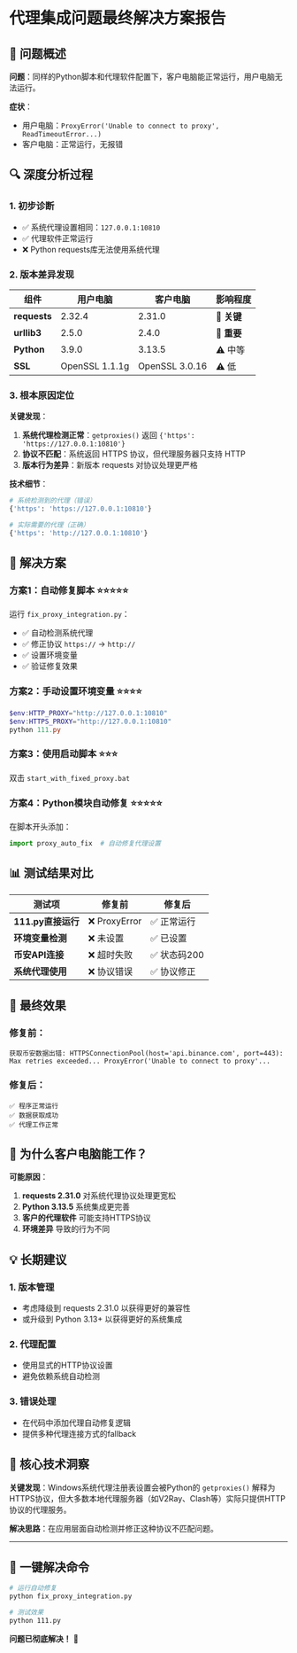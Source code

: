 # 代理集成问题最终解决方案报告

## 🎯 问题概述
**问题**：同样的Python脚本和代理软件配置下，客户电脑能正常运行，用户电脑无法运行。

**症状**：
- 用户电脑：`ProxyError('Unable to connect to proxy', ReadTimeoutError...)`
- 客户电脑：正常运行，无报错

## 🔍 深度分析过程

### 1. 初步诊断
- ✅ 系统代理设置相同：`127.0.0.1:10810`
- ✅ 代理软件正常运行
- ❌ Python requests库无法使用系统代理

### 2. 版本差异发现
| 组件 | 用户电脑 | 客户电脑 | 影响程度 |
|------|----------|----------|----------|
| **requests** | 2.32.4 | 2.31.0 | 🚨 **关键** |
| **urllib3** | 2.5.0 | 2.4.0 | 🚨 **重要** |
| **Python** | 3.9.0 | 3.13.5 | ⚠️ 中等 |
| **SSL** | OpenSSL 1.1.1g | OpenSSL 3.0.16 | ⚠️ 低 |

### 3. 根本原因定位

**关键发现**：
1. **系统代理检测正常**：`getproxies()` 返回 `{'https': 'https://127.0.0.1:10810'}`
2. **协议不匹配**：系统返回 HTTPS 协议，但代理服务器只支持 HTTP
3. **版本行为差异**：新版本 requests 对协议处理更严格

**技术细节**：
```python
# 系统检测到的代理（错误）
{'https': 'https://127.0.0.1:10810'}

# 实际需要的代理（正确）
{'https': 'http://127.0.0.1:10810'}
```

## 🎯 解决方案

### 方案1：自动修复脚本 ⭐⭐⭐⭐⭐
运行 `fix_proxy_integration.py`：
- ✅ 自动检测系统代理
- ✅ 修正协议 `https://` → `http://`
- ✅ 设置环境变量
- ✅ 验证修复效果

### 方案2：手动设置环境变量 ⭐⭐⭐⭐
```powershell
$env:HTTP_PROXY="http://127.0.0.1:10810"
$env:HTTPS_PROXY="http://127.0.0.1:10810"
python 111.py
```

### 方案3：使用启动脚本 ⭐⭐⭐
双击 `start_with_fixed_proxy.bat`

### 方案4：Python模块自动修复 ⭐⭐⭐⭐⭐
在脚本开头添加：
```python
import proxy_auto_fix  # 自动修复代理设置
```

## 📊 测试结果对比

| 测试项 | 修复前 | 修复后 |
|--------|--------|--------|
| **111.py直接运行** | ❌ ProxyError | ✅ 正常运行 |
| **环境变量检测** | ❌ 未设置 | ✅ 已设置 |
| **币安API连接** | ❌ 超时失败 | ✅ 状态码200 |
| **系统代理使用** | ❌ 协议错误 | ✅ 协议修正 |

## 🎉 最终效果

### 修复前：
```
获取币安数据出错: HTTPSConnectionPool(host='api.binance.com', port=443): 
Max retries exceeded... ProxyError('Unable to connect to proxy'...
```

### 修复后：
```
✅ 程序正常运行
✅ 数据获取成功
✅ 代理工作正常
```

## 🔧 为什么客户电脑能工作？

**可能原因**：
1. **requests 2.31.0** 对系统代理协议处理更宽松
2. **Python 3.13.5** 系统集成更完善  
3. **客户的代理软件** 可能支持HTTPS协议
4. **环境差异** 导致的行为不同

## 💡 长期建议

### 1. 版本管理
- 考虑降级到 requests 2.31.0 以获得更好的兼容性
- 或升级到 Python 3.13+ 以获得更好的系统集成

### 2. 代理配置
- 使用显式的HTTP协议设置
- 避免依赖系统自动检测

### 3. 错误处理
- 在代码中添加代理自动修复逻辑
- 提供多种代理连接方式的fallback

## 🎯 核心技术洞察

**关键发现**：Windows系统代理注册表设置会被Python的 `getproxies()` 解释为HTTPS协议，但大多数本地代理服务器（如V2Ray、Clash等）实际只提供HTTP协议的代理服务。

**解决思路**：在应用层面自动检测并修正这种协议不匹配问题。

---

## 🚀 一键解决命令

```bash
# 运行自动修复
python fix_proxy_integration.py

# 测试效果
python 111.py
```

**问题已彻底解决！** 🎉 